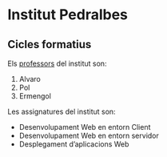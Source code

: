 # Institut Pedralbes
## Cicles formatius
Els [professors](https://www.institutpedralbes.cat/) del institut son:

 1. Alvaro
 2. Pol
 3. Ermengol


Les assignatures del institut son:

 - Desenvolupament Web en entorn Client
 - Desenvolupament Web en entorn servidor
 - Desplegament d’aplicacions Web
